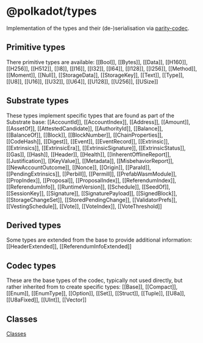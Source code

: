 # @polkadot/types

Implementation of the types and their (de-)serialisation via [parity-codec](https://github.com/paritytech/parity-codec).

## Primitive types

There primitive types are available: [[Bool]], [[Bytes]], [[Data]], [[H160]], [[H256]], [[H512]], [[I8]], [[I16]], [[I32]], [[I64]], [[I128]], [[I256]], [[Method]], [[Moment]], [[Null]], [[StorageData]], [[StorageKey]], [[Text]], [[Type]], [[U8]], [[U16]], [[U32]], [[U64]], [[U128]], [[U256]], [[USize]]

## Substrate types

These types implement specific types that are found as part of the Substrate base: [[AccountId]], [[AccountIndex]], [[Address]], [[Amount]], [[AssetOf]], [[AttestedCandidate]], [[AuthorityId]], [[Balance]], [[BalanceOf]], [[Block]], [[BlockNumber]], [[ChainProperties]], [[CodeHash]], [[Digest]], [[Event]], [[EventRecord]], [[Extrinsic]], [[Extrinsics]], [[ExtrinsicEra]], [[ExtrinsicSignature]], [[ExtrinsicStatus]], [[Gas]], [[Hash]], [[Header]], [[Health]], [[InherentOfflineReport]], [[Justification]], [[KeyValue]], [[Metadata]], [[MisbehaviorReport]], [[NewAccountOutcome]], [[Nonce]], [[Origin]], [[ParaId]], [[PendingExtrinsics]], [[Perbill]], [[Permill]], [[PrefabWasmModule]], [[PropIndex]], [[Proposal]], [[ProposalIndex]], [[ReferendumIndex]], [[ReferendumInfo]], [[RuntimeVersion]], [[Schedule]], [[SeedOf]], [[SessionKey]], [[Signature]], [[SignaturePayload]], [[SignedBlock]], [[StorageChangeSet]], [[StoredPendingChange]], [[ValidatorPrefs]], [[VestingSchedule]], [[Vote]], [[VoteIndex]], [[VoteThreshold]]

## Derived types

Some types are extended from the base to provide additional information: [[HeaderExtended]], [[ReferendumInfoExtended]]

## Codec types

These are the base types of the codec, typically not used directly, but rather inherited from to create specific types: [[Base]], [[Compact]], [[Enum]], [[EnumType]], [[Option]], [[Set]], [[Struct]], [[Tuple]], [[U8a]], [[U8aFixed]], [[UInt]], [[Vector]]

## Classes

[Classes](SUMMARY.md)
